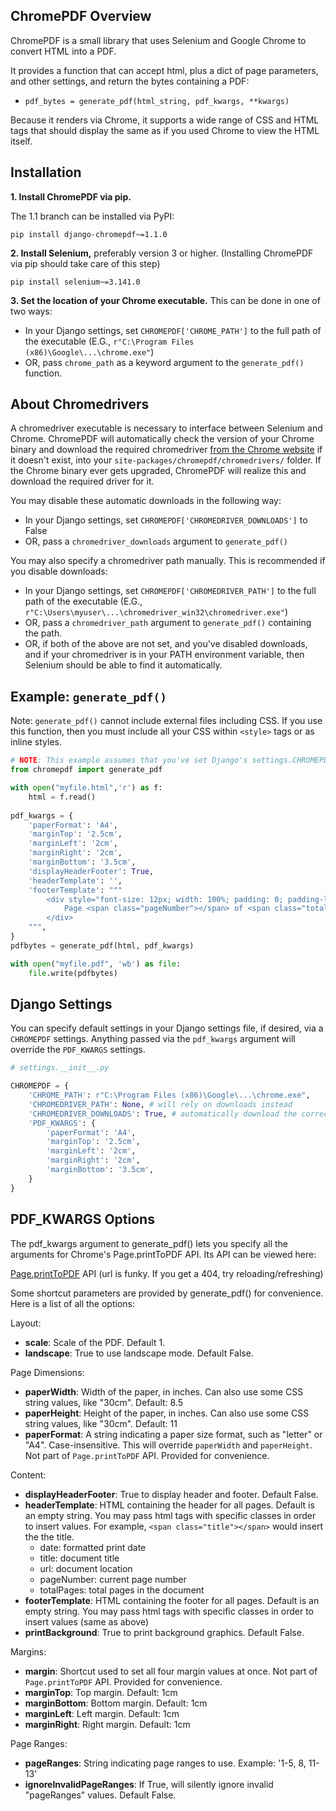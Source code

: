 ## ChromePDF Overview

ChromePDF is a small library that uses Selenium and Google Chrome to convert HTML into a PDF. 

It provides a function that can accept html, plus a dict of page parameters, and other settings, and return the bytes containing a PDF:
* `pdf_bytes = generate_pdf(html_string, pdf_kwargs, **kwargs)`

Because it renders via Chrome, it supports a wide range of CSS and HTML tags that should display the same as if you used Chrome to view the HTML itself.

## Installation

**1. Install ChromePDF via pip.**

The 1.1 branch can be installed via PyPI:
```
pip install django-chromepdf~=1.1.0
```

**2. Install Selenium,** preferably version 3 or higher. (Installing ChromePDF via pip should take care of this step)
```
pip install selenium~=3.141.0
```

**3. Set the location of your Chrome executable.** This can be done in one of two ways:

* In your Django settings, set `CHROMEPDF['CHROME_PATH']` to the full path of the executable (E.G., `r"C:\Program Files (x86)\Google\...\chrome.exe"`)
* OR, pass `chrome_path` as a keyword argument to the `generate_pdf()` function.

## About Chromedrivers

A chromedriver executable is necessary to interface between Selenium and Chrome. ChromePDF will automatically check the version of your Chrome binary and download the required chromedriver [from the Chrome website](https://chromedriver.chromium.org/downloads) if it doesn't exist, into your `site-packages/chromepdf/chromedrivers/` folder. If the Chrome binary ever gets upgraded, ChromePDF will realize this and download the required driver for it.

You may disable these automatic downloads in the following way:
* In your Django settings, set `CHROMEPDF['CHROMEDRIVER_DOWNLOADS']` to False
* OR, pass a `chromedriver_downloads` argument to `generate_pdf()`

You may also specify a chromedriver path manually. This is recommended if you disable downloads:
* In your Django settings, set `CHROMEPDF['CHROMEDRIVER_PATH']` to the full path of the executable (E.G., `r"C:\Users\myuser\...\chromedriver_win32\chromedriver.exe"`)
* OR, pass a `chromedriver_path` argument to `generate_pdf()` containing the path.
* OR, if both of the above are not set, and you've disabled downloads, and if your chromedriver is in your PATH environment variable, then Selenium should be able to find it automatically.

## Example: `generate_pdf()`
Note: `generate_pdf()` cannot include external files including CSS. If you use this function, then you must include all your CSS within `<style>` tags or as inline styles.

```python
# NOTE: This example assumes that you've set Django's settings.CHROMEPDF['CHROME_PATH'] = '(path to your Chrome instance)'
from chromepdf import generate_pdf 

with open("myfile.html",'r') as f:
    html = f.read()
             
pdf_kwargs = {
    'paperFormat': 'A4',
    'marginTop': '2.5cm',
    'marginLeft': '2cm',
    'marginRight': '2cm',
    'marginBottom': '3.5cm',
    'displayHeaderFooter': True,
    'headerTemplate': '',
    'footerTemplate': """
        <div style="font-size: 12px; width: 100%; padding: 0; padding-left: 2cm; padding-bottom: 1cm; margin: 0; ">
            Page <span class="pageNumber"></span> of <span class="totalPages"></span>
        </div>
    """,
}
pdfbytes = generate_pdf(html, pdf_kwargs)

with open("myfile.pdf", 'wb') as file:
    file.write(pdfbytes)
```

## Django Settings

You can specify default settings in your Django settings file, if desired, via a `CHROMEPDF` settings. Anything passed via the `pdf_kwargs` argument will override the `PDF_KWARGS` settings.
```python
# settings.__init__.py

CHROMEPDF = {
    'CHROME_PATH': r"C:\Program Files (x86)\Google\...\chrome.exe",
    'CHROMEDRIVER_PATH': None, # will rely on downloads instead
    'CHROMEDRIVER_DOWNLOADS': True, # automatically download the correct chromedriver for the chrome path
    'PDF_KWARGS': {
        'paperFormat': 'A4',
        'marginTop': '2.5cm',
        'marginLeft': '2cm',
        'marginRight': '2cm',
        'marginBottom': '3.5cm',
    }
}
```


## PDF_KWARGS Options

The pdf_kwargs argument to generate_pdf() lets you specify all the arguments for Chrome's Page.printToPDF API. Its API can be viewed here:

[Page.printToPDF](https://chromedevtools.github.io/devtools-protocol/1-3/Page/#method-printToPDF) API (url is funky. If you get a 404, try reloading/refreshing)

Some shortcut parameters are provided by generate_pdf() for convenience. Here is a list of all the options:

Layout:
*  **scale**: Scale of the PDF. Default 1.
*  **landscape**: True to use landscape mode. Default False.

Page Dimensions:
*  **paperWidth**: Width of the paper, in inches. Can also use some CSS string values, like "30cm". Default: 8.5
*  **paperHeight**: Height of the paper, in inches. Can also use some CSS string values, like "30cm". Default: 11
*  **paperFormat**: A string indicating a paper size format, such as "letter" or "A4". Case-insensitive. This will override `paperWidth` and `paperHeight`. Not part of `Page.printToPDF` API.  Provided for convenience.

Content:
*  **displayHeaderFooter**: True to display header and footer. Default False.
*  **headerTemplate**: HTML containing the header for all pages. Default is an empty string. You may pass html tags with specific classes in order to insert values. For example, `<span class="title"></span>` would insert the the title.
   * date: formatted print date 
   * title: document title 
   * url: document location 
   * pageNumber: current page number 
   * totalPages: total pages in the document 
* **footerTemplate**: HTML containing the footer for all pages. Default is an empty string. You may pass html tags with specific classes in order to insert values (same as above)
* **printBackground**: True to print background graphics. Default False.

Margins:
*  **margin**: Shortcut used to set all four margin values at once. Not part of `Page.printToPDF` API.  Provided for convenience.
*  **marginTop**: Top margin. Default: 1cm
*  **marginBottom**: Bottom margin. Default: 1cm
*  **marginLeft**: Left margin. Default: 1cm
*  **marginRight**: Right margin. Default: 1cm

Page Ranges:
*  **pageRanges**: String indicating page ranges to use. Example: '1-5, 8, 11-13'
*  **ignoreInvalidPageRanges**: If True, will silently ignore invalid "pageRanges" values. Default False.

